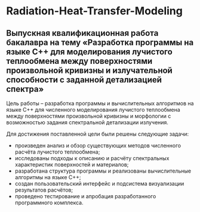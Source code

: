 # Radiation-Heat-Transfer-Modeling
## Выпускная квалификационная работа бакалавра на тему «Разработка программы на языке C++ для моделирования лучистого теплообмена между поверхностями произвольной кривизны и излучательной способности с заданной детализацией спектра»
Цель работы – разработка программы и вычислительных алгоритмов на языке C++ для численного моделирования лучистого теплообмена между поверхностями произвольной кривизны и морфологии с возможностью задания спектральной детализации излучения. 

Для достижения поставленной цели были решены следующие задачи:
- произведен анализ и обзор существующих методов численного расчёта лучистого теплообмена; 
- исследованы подходы к описанию и расчёту спектральных характеристик поверхностей и материалов;
- разработана структура программы и реализованы вычислительные алгоритмы на языке C++;
- создан пользовательский интерфейс и подсистема визуализации результатов расчётов;
- проведено тестирование и апробация разработанного программного комплекса.
